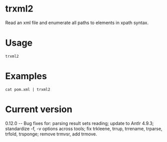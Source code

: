 # trxml2

Read an xml file and enumerate all paths to elements in xpath syntax.

# Usage

    trxml2

# Examples

    cat pom.xml | trxml2

# Current version

0.12.0 -- Bug fixes for: parsing result sets reading; update to Antlr 4.9.3; standardize -f, -v options across tools; fix trkleene, trrup, trrename, trparse, trfold, trsponge; remove trmvsr, add trmove.
